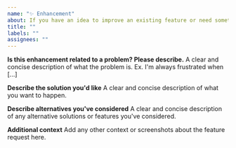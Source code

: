 ```yaml
---
name: "✨ Enhancement"
about: If you have an idea to improve an existing feature or need something for development please let me know or better yet, submit a pull request.
title: ""
labels: ""
assignees: ""
---
```


**Is this enhancement related to a problem? Please describe.**
A clear and concise description of what the problem is. Ex. I'm always frustrated when [...]

**Describe the solution you'd like**
A clear and concise description of what you want to happen.

**Describe alternatives you've considered**
A clear and concise description of any alternative solutions or features you've considered.

**Additional context**
Add any other context or screenshots about the feature request here.

